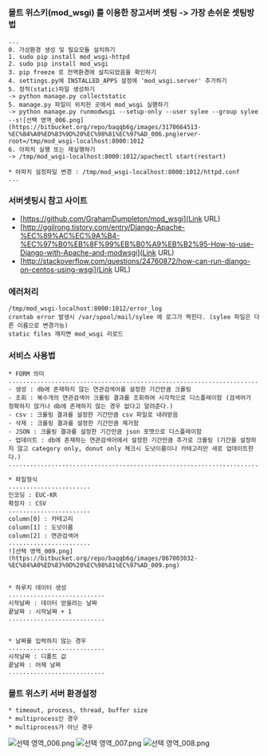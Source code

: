### 몰트 위스키(mod_wsgi) 를 이용한 장고서버 셋팅 -> 가장 손쉬운 셋팅방법

```
...
0. 가상환경 생성 및 필요모듈 설치하기 
1. sudo pip install mod_wsgi-httpd 
2. sudo pip install mod_wsgi 
3. pip freeze 로 전역환경에 설치되었음을 확인하기 
4. settings.py에 INSTALLED_APPS 설정에 'mod_wsgi.server' 추가하기
5. 정적(static)파일 생성하기 
-> python manage.py collectstatic
5. manage.py 파일이 위치한 곳에서 mod_wsgi 실행하기 
-> python manage.py runmodwsgi --setup-only --user sylee --group sylee --s![선택 영역_006.png](https://bitbucket.org/repo/baqqb6g/images/3170664513-%EC%84%A0%ED%83%9D%20%EC%98%81%EC%97%AD_006.png)erver-root=/tmp/mod_wsgi-localhost:8000:1012
6. 아파치 실행 또는 재실행하기 
-> /tmp/mod_wsgi-localhost:8000:1012/apachectl start(restart)

* 아파치 설정파일 변경 : /tmp/mod_wsgi-localhost:8000:1012/httpd.conf
...
```

### 서버셋팅시 참고 사이트 

* [https://github.com/GrahamDumpleton/mod_wsgi](Link URL)
* [http://ggilrong.tistory.com/entry/Django-Apache-%EC%89%AC%EC%9A%B4-%EC%97%B0%EB%8F%99%EB%B0%A9%EB%B2%95-How-to-use-Django-with-Apache-and-modwsgi](Link URL)
* [http://stackoverflow.com/questions/24760872/how-can-run-django-on-centos-using-wsgi](Link URL)

### 에러처리 

```
/tmp/mod_wsgi-localhost:8000:1012/error_log
crontab error 발생시 /var/spool/mail/sylee 에 로그가 찍힌다. (sylee 파일은 다른 이름으로 변경가능)
static files 깨지면 mod_wsgi 리로드 
```


### 서비스 사용법
```
* FORM 의미
....................................................................................................................................................
- 생성 : db에 존재하지 않는 연관검색어를 설정한 기간만큼 크롤링
- 조회 : 복수개의 연관검색어 크롤링 결과를 조회하여 시각적으로 디스플레이함 (검색어가 정확하지 않거나 db에 존재하지 않는 경우 없다고 알려준다.)
- csv : 크롤링 결과를 설정한 기간만큼 csv 파일로 내려받음
- 삭제 : 크롤링 결과를 설정한 기간만큼 제거함
- JSON : 크롤링 결과를 설정한 기간만큼 json 포맷으로 디스플레이함
- 업데이트 : db에 존재하는 연관검색어에서 설정한 기간만큼 추가로 크롤링 (기간을 설정하지 않고 category only, donut only 체크시 도넛이름이나 카테고리만 새로 업데이트한다.)
..................................................................................................................................................... 

* 파일형식 
.......................
인코딩 : EUC-KR
확장자 : CSV
.......................
column[0] : 카테고리 
column[1] : 도넛이름
column[2] : 연관검색어  
.......................
![선택 영역_009.png](https://bitbucket.org/repo/baqqb6g/images/867003032-%EC%84%A0%ED%83%9D%20%EC%98%81%EC%97%AD_009.png)


* 하루치 데이터 생성
...........................
시작날짜 : 데이터 얻을려는 날짜
끝날짜 : 시작날짜 + 1
...........................


* 날짜를 입력하지 않는 경우 
...........................
시작날짜 : 디폴트 값
끝날짜 : 어제 날짜 
...........................
```

### 몰트 위스키 서버 환경설정 
```
* timeout, process, thread, buffer size 
* multiprocess인 경우
* multiprocess가 아닌 경우
```
![선택 영역_006.png](https://bitbucket.org/repo/baqqb6g/images/1182112754-%EC%84%A0%ED%83%9D%20%EC%98%81%EC%97%AD_006.png)
![선택 영역_007.png](https://bitbucket.org/repo/baqqb6g/images/1590090003-%EC%84%A0%ED%83%9D%20%EC%98%81%EC%97%AD_007.png)
![선택 영역_008.png](https://bitbucket.org/repo/baqqb6g/images/2148294297-%EC%84%A0%ED%83%9D%20%EC%98%81%EC%97%AD_008.png)